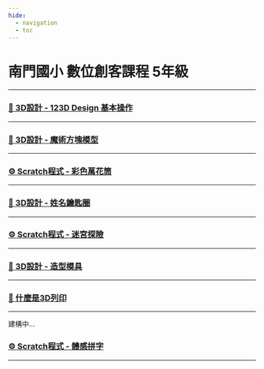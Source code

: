 ```yaml
---
hide:
  - navigation
  - toc
---
```


# 南門國小 數位創客課程 5年級


-------------------------------

### [ 🧊 3D設計 - 123D Design 基本操作 ](123d_design_basic/index.md)

-------------------------------

### [ 🧊 3D設計 - 魔術方塊模型 ](rubics_cube/index.md)

-------------------------------

### [ ⚙️ Scratch程式 - 彩色萬花筒 ](kaleidoscope/index.md)

-------------------------------

### [ 🧊 3D設計 - 姓名鑰匙圈 ](nametag_keychain/index.md)

-------------------------------

### [ ⚙️ Scratch程式 - 迷宮探險 ](maze_advanture/index.md)

-------------------------------


### [ 🧊 3D設計 - 造型模具 ](cookie_cutter/index.md)

-------------------------------


### [ 🧊 什麼是3D列印 ](3dp_intro/index.md)

-------------------------------

建構中…

### [ ⚙️ Scratch程式 - 體感拼字 ](motion_spelling/index.md)

-------------------------------

    